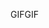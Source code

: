 <span data-ttu-id="88fb7-101">GIF</span><span class="sxs-lookup"><span data-stu-id="88fb7-101">GIF</span></span>
